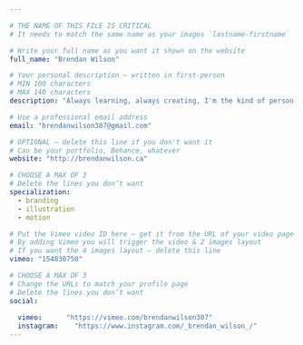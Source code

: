 ```yaml
---

# THE NAME OF THIS FILE IS CRITICAL
# It needs to match the same name as your images `lastname-firstname`

# Write your full name as you want it shown on the website
full_name: "Brendan Wilson"

# Your personal description — written in first-person
# MIN 100 characters
# MAX 140 characters
description: "Always learning, always creating, I'm the kind of person who would rather make it myself than buy it new. Oh and Star Wars is a pretty big deal to me."

# Use a professional email address
email: "brendanwilson307@gmail.com"

# OPTIONAL — delete this line if you don't want it
# Can be your portfolio, Behance, whatever
website: "http://brendanwilson.ca"

# CHOOSE A MAX OF 3
# Delete the lines you don’t want
specialization:
  - branding
  - illustration
  - motion

# Put the Vimeo video ID here — get it from the URL of your video page
# By adding Vimeo you will trigger the video & 2 images layout
# If you want the 4 images layout — delete this line
vimeo: "154830750" 

# CHOOSE A MAX OF 3
# Change the URLs to match your profile page
# Delete the lines you don’t want
social:
  
  vimeo:      "https://vimeo.com/brendanwilson307"
  instagram:    "https://www.instagram.com/_brendan_wilson_/"
---
```

